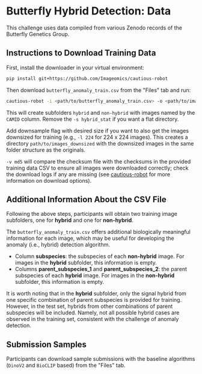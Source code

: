 # Butterfly Hybrid Detection: Data

This challenge uses data compiled from various Zenodo records of the Butterfly Genetics Group.

## Instructions to Download Training Data

First, install the downloader in your virtual environment:
```bash
pip install git+https://github.com/Imageomics/cautious-robot
```
Then download `butterfly_anomaly_train.csv` from the "Files" tab and run: 
```bash
cautious-robot -i <path/to/butterfly_anomaly_train.csv> -o <path/to/images> -s hybrid_stat -n CAMID -v md5
```

This will create subfolders `hybrid` and `non-hybrid` with images named by the `CAMID` column. Remove the `-s hybrid_stat` if you want a flat directory.

Add downsample flag with desired size if you want to also get the images downsized for training (e.g., `-l 224` for 224 x 224 images). This creates a directory `path/to/images_downsized` with the downsized images in the same folder structure as the originals.

`-v md5` will compare the checksum file with the checksums in the provided training data CSV to ensure all images were downloaded correctly; check the download logs if any are missing (see [cautious-robot](https://github.com/Imageomics/cautious-robot) for more information on download options).


## Additional Information About the CSV File

Following the above steps, participants will obtain two training image subfolders, one for **hybrid** and one for **non-hybrid**. 

The `butterfly_anomaly_train.csv` offers additional biologically meaningful information for each image, which may be useful for developing the anomaly (i.e., hybrid) detection algorithm.

- Column **subspecies**: the subspecies of each **non-hybrid** image. For images in the **hybrid** subfolder, this information is empty.
- Columns **parent_subspecies_1** and **parent_subspecies_2**: the parent subspecies of each **hybrid** image. For images in the **non-hybrid** subfolder, this information is empty.

It is worth noting that in the **hybrid** subfolder, only the signal hybrid from one specific combination of parent subspecies is provided for training. However, in the test set, hybrids from other combinations of parent subspecies will be included. Namely, not all possible hybrid cases are observed in the training set, consistent with the challenge of anomaly detection. 


## Submission Samples

Participants can download sample submissions with the baseline algorithms (`DinoV2` and `BioCLIP` based) from the "Files" tab.
